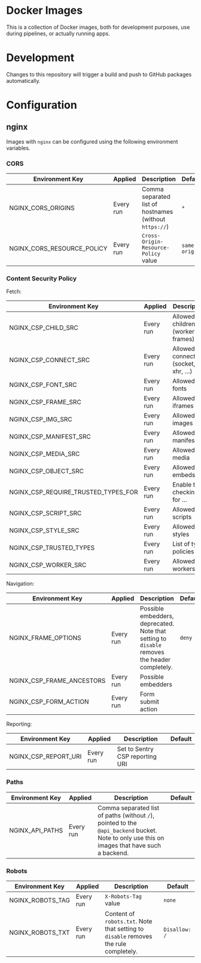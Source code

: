 # Docker Images

This is a collection of Docker images, both for development purposes, use during pipelines, or actually running apps.

# Development

Changes to this repository will trigger a build and push to GitHub packages automatically.

# Configuration

## nginx

Images with `nginx` can be configured using the following environment variables.

### CORS

| Environment Key | Applied | Description | Default |
|-----------------|---------|-------------|---------|
| NGINX_CORS_ORIGINS | Every run | Comma separated list of hostnames (without `https://`) | `*` |
| NGINX_CORS_RESOURCE_POLICY | Every run | `Cross-Origin-Resource-Policy` value | `same-origin` |

### Content Security Policy

Fetch:

| Environment Key | Applied | Description | Default |
|-----------------|---------|-------------|---------|
| NGINX_CSP_CHILD_SRC | Every run | Allowed children (workers, frames) | |
| NGINX_CSP_CONNECT_SRC | Every run | Allowed connections (socket, xhr, …) | |
| NGINX_CSP_FONT_SRC | Every run | Allowed fonts | |
| NGINX_CSP_FRAME_SRC | Every run | Allowed iframes | |
| NGINX_CSP_IMG_SRC | Every run | Allowed images | |
| NGINX_CSP_MANIFEST_SRC | Every run | Allowed manifests | |
| NGINX_CSP_MEDIA_SRC | Every run | Allowed media | |
| NGINX_CSP_OBJECT_SRC | Every run | Allowed embeds | |
| NGINX_CSP_REQUIRE_TRUSTED_TYPES_FOR| Every run | Enable type checking for … | |
| NGINX_CSP_SCRIPT_SRC | Every run | Allowed scripts | |
| NGINX_CSP_STYLE_SRC | Every run | Allowed styles | |
| NGINX_CSP_TRUSTED_TYPES | Every run | List of type policies | |
| NGINX_CSP_WORKER_SRC | Every run | Allowed workers | |

Navigation:

| Environment Key | Applied | Description | Default |
|-----------------|---------|-------------|---------|
| NGINX_FRAME_OPTIONS | Every run | Possible embedders, deprecated. Note that setting to `disable` removes the header completely. | `deny` |
| NGINX_CSP_FRAME_ANCESTORS | Every run | Possible embedders | |
| NGINX_CSP_FORM_ACTION | Every run | Form submit action | |

Reporting:

| Environment Key | Applied | Description | Default |
|-----------------|---------|-------------|---------|
| NGINX_CSP_REPORT_URI | Every run | Set to Sentry CSP reporting URI | |

### Paths

| Environment Key | Applied | Description | Default |
|-----------------|---------|-------------|---------|
| NGINX_API_PATHS | Every run | Comma separated list of paths (without `/`), pointed to the `@api_backend` bucket. Note to only use this on images that have such a backend. | |

### Robots

| Environment Key | Applied | Description | Default |
|-----------------|---------|-------------|---------|
| NGINX_ROBOTS_TAG | Every run | `X-Robots-Tag` value | `none` |
| NGINX_ROBOTS_TXT | Every run | Content of `robots.txt`. Note that setting to `disable` removes the rule completely. | `Disallow: /` |
